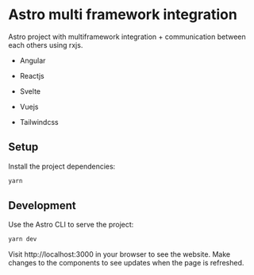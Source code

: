 # Astro multi framework integration

Astro project with multiframework integration + communication between each others using rxjs.
- Angular
- Reactjs
- Svelte
- Vuejs

- Tailwindcss


## Setup

Install the project dependencies:

```sh
yarn
```

## Development

Use the Astro CLI to serve the project:

```sh
yarn dev
```

Visit http://localhost:3000 in your browser to see the website. Make changes to the components to see updates when the page is refreshed.
